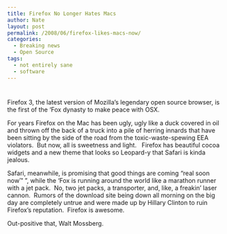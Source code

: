```yaml
---
title: Firefox No Longer Hates Macs
author: Nate
layout: post
permalink: /2008/06/firefox-likes-macs-now/
categories:
  - Breaking news
  - Open Source
tags:
  - not entirely sane
  - software
---
```

# 

Firefox 3, the latest version of Mozilla’s legendary open source browser, is the first of the ‘Fox dynasty to make peace with OSX.

For years Firefox on the Mac has been ugly, ugly like a duck covered in oil and thrown off the back of a truck into a pile of herring innards that have been sitting by the side of the road from the toxic-waste-spewing EEA violators.  But now, all is sweetness and light.   Firefox has beautiful cocoa widgets and a new theme that looks so Leopard-y that Safari is kinda jealous.

Safari, meanwhile, is promising that good things are coming “real soon now™ ”, while the ‘Fox is running around the world like a marathon runner with a jet pack.  No, two jet packs, a transporter, and, like, a freakin’ laser cannon.  Rumors of the download site being down all morning on the big day are completely untrue and were made up by Hillary Clinton to ruin Firefox’s reputation.  Firefox is awesome.

Out-positive that, Walt Mossberg.